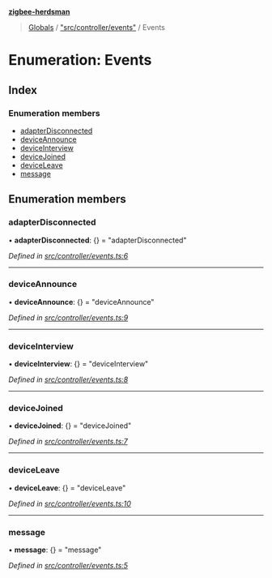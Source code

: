 **[zigbee-herdsman](../README.md)**

> [Globals](../README.md) / ["src/controller/events"](../modules/_src_controller_events_.md) / Events

# Enumeration: Events

## Index

### Enumeration members

* [adapterDisconnected](_src_controller_events_.events.md#adapterdisconnected)
* [deviceAnnounce](_src_controller_events_.events.md#deviceannounce)
* [deviceInterview](_src_controller_events_.events.md#deviceinterview)
* [deviceJoined](_src_controller_events_.events.md#devicejoined)
* [deviceLeave](_src_controller_events_.events.md#deviceleave)
* [message](_src_controller_events_.events.md#message)

## Enumeration members

### adapterDisconnected

•  **adapterDisconnected**: {} = "adapterDisconnected"

*Defined in [src/controller/events.ts:6](https://github.com/Koenkk/zigbee-herdsman/blob/master/src/src/controller/events.ts#L6)*

___

### deviceAnnounce

•  **deviceAnnounce**: {} = "deviceAnnounce"

*Defined in [src/controller/events.ts:9](https://github.com/Koenkk/zigbee-herdsman/blob/master/src/src/controller/events.ts#L9)*

___

### deviceInterview

•  **deviceInterview**: {} = "deviceInterview"

*Defined in [src/controller/events.ts:8](https://github.com/Koenkk/zigbee-herdsman/blob/master/src/src/controller/events.ts#L8)*

___

### deviceJoined

•  **deviceJoined**: {} = "deviceJoined"

*Defined in [src/controller/events.ts:7](https://github.com/Koenkk/zigbee-herdsman/blob/master/src/src/controller/events.ts#L7)*

___

### deviceLeave

•  **deviceLeave**: {} = "deviceLeave"

*Defined in [src/controller/events.ts:10](https://github.com/Koenkk/zigbee-herdsman/blob/master/src/src/controller/events.ts#L10)*

___

### message

•  **message**: {} = "message"

*Defined in [src/controller/events.ts:5](https://github.com/Koenkk/zigbee-herdsman/blob/master/src/src/controller/events.ts#L5)*
